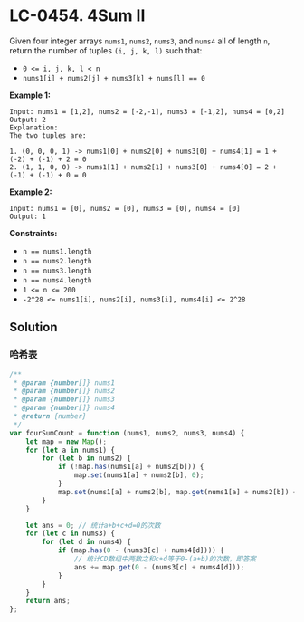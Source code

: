 # LC-0454. 4Sum II

Given four integer arrays `nums1`, `nums2`, `nums3`, and `nums4` all of length `n`, return the number of tuples `(i, j, k, l)` such that:

-   `0 <= i, j, k, l < n`
-   `nums1[i] + nums2[j] + nums3[k] + nums[l] == 0`

**Example 1:**

```
Input: nums1 = [1,2], nums2 = [-2,-1], nums3 = [-1,2], nums4 = [0,2]
Output: 2
Explanation:
The two tuples are:

1. (0, 0, 0, 1) -> nums1[0] + nums2[0] + nums3[0] + nums4[1] = 1 + (-2) + (-1) + 2 = 0
2. (1, 1, 0, 0) -> nums1[1] + nums2[1] + nums3[0] + nums4[0] = 2 + (-1) + (-1) + 0 = 0
```

**Example 2:**

```
Input: nums1 = [0], nums2 = [0], nums3 = [0], nums4 = [0]
Output: 1
```

**Constraints:**

-   `n == nums1.length`
-   `n == nums2.length`
-   `n == nums3.length`
-   `n == nums4.length`
-   `1 <= n <= 200`
-   `-2^28 <= nums1[i], nums2[i], nums3[i], nums4[i] <= 2^28`

## Solution

### 哈希表

```javascript
/**
 * @param {number[]} nums1
 * @param {number[]} nums2
 * @param {number[]} nums3
 * @param {number[]} nums4
 * @return {number}
 */
var fourSumCount = function (nums1, nums2, nums3, nums4) {
    let map = new Map();
    for (let a in nums1) {
        for (let b in nums2) {
            if (!map.has(nums1[a] + nums2[b])) {
                map.set(nums1[a] + nums2[b], 0);
            }
            map.set(nums1[a] + nums2[b], map.get(nums1[a] + nums2[b]) + 1); // 统计AB数组中两数之和a+b出现的次数
        }
    }

    let ans = 0; // 统计a+b+c+d=0的次数
    for (let c in nums3) {
        for (let d in nums4) {
            if (map.has(0 - (nums3[c] + nums4[d]))) {
                // 统计CD数组中两数之和c+d等于0-(a+b)的次数，即答案
                ans += map.get(0 - (nums3[c] + nums4[d]));
            }
        }
    }
    return ans;
};
```
